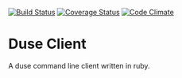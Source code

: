 [![Build Status](https://travis-ci.org/duse-io/duse.rb.svg?branch=master)](https://travis-ci.org/duse-io/duse.rb)
[![Coverage Status](https://img.shields.io/coveralls/duse-io/duse.rb.svg)](https://coveralls.io/r/duse-io/duse.rb)
[![Code Climate](https://codeclimate.com/github/duse-io/duse.rb/badges/gpa.svg)](https://codeclimate.com/github/duse-io/duse.rb)

Duse Client
===========

A duse command line client written in ruby.
